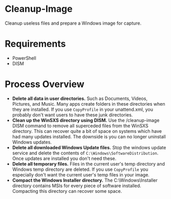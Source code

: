 # Cleanup-Image
Cleanup useless files and prepare a Windows image for capture.

# Requirements

* PowerShell
* DISM

# Process Overview 

* **Delete all data in user directories.** Such as Documents, Videos, Pictures, and Music. Many apps create folders in these directories when they are installed. If you use ``CopyProfile`` in your unattend.xml, you probably don't want users to have these junk directories.
* **Clean up the WinSXS directory using DISM.** Use the /cleanup-image DISM command to remove all superceded files from the WinSXS directory. This can recover quite a bit of space on systems which have had many updates installed. The downside is you can no longer uninstall Windows updates.
* **Delete all downloaded Windows Update files.** Stop the windows update service and delete the contents of ``C:\Windows\SoftwareDistribution``. Once updates are installed you don't need these.
* **Delete all temporary files.** Files in the current user's temp directory and Windows temp directory are deleted. If you use ``CopyProfile`` you especially don't want the current user's temp files in your image.
* **Compact the Windows Installer directory.** The C:\Windows\Installer directory contains MSIs for every piece of software installed. Compacting this directory can recover some space.
